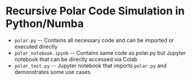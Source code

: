 # Recursive Polar Code Simulation in Python/Numba
- `polar.py` -- Contains all necessary code and can be imported or executed directly
- `polar_notebook.ipynb` -- Contains same code as polar.py but Jupyter notebook that can be directly accessed via Colab
- `polar_test.py` -- Jupyter notebook that imports `polar.py` and demonstrates some use cases
